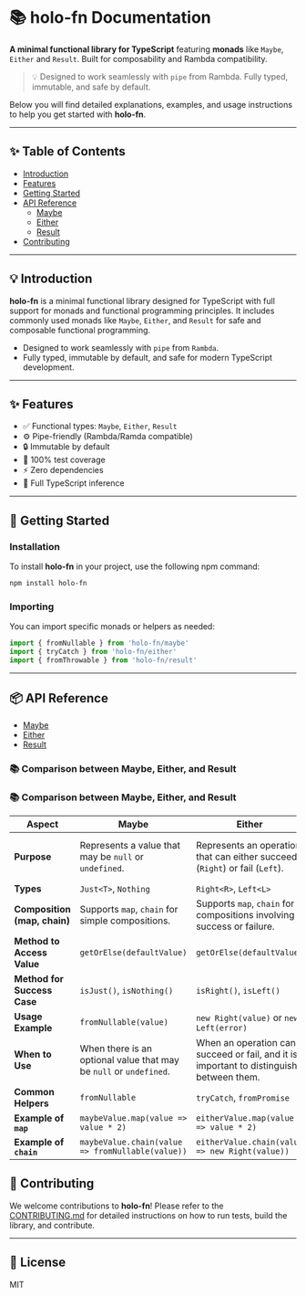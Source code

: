 
# 📚 holo-fn Documentation

**A minimal functional library for TypeScript** featuring **monads** like `Maybe`, `Either` and `Result`. Built for composability and Rambda compatibility.

> 💡 Designed to work seamlessly with `pipe` from Rambda. Fully typed, immutable, and safe by default.

Below you will find detailed explanations, examples, and usage instructions to help you get started with **holo-fn**.

---

## ✨ Table of Contents

- [Introduction](#-introduction)
- [Features](#-features)
- [Getting Started](#-getting-started)
- [API Reference](#-api-reference)
  - [Maybe](./maybe)
  - [Either](./either)
  - [Result](./result)
- [Contributing](#-contributing)

---

## 💡 Introduction

**holo-fn** is a minimal functional library designed for TypeScript with full support for monads and functional programming principles. It includes commonly used monads like `Maybe`, `Either`, and `Result` for safe and composable functional programming.

- Designed to work seamlessly with `pipe` from `Rambda`.
- Fully typed, immutable by default, and safe for modern TypeScript development.

---

## ✨ Features

- ✅ Functional types: `Maybe`, `Either`, `Result`
- ⚙️ Pipe-friendly (Rambda/Ramda compatible)
- 🔒 Immutable by default
- 🧪 100% test coverage
- ⚡️ Zero dependencies
- 🧠 Full TypeScript inference

---

## 🚀 Getting Started

### Installation

To install **holo-fn** in your project, use the following npm command:

```bash
npm install holo-fn
```

### Importing

You can import specific monads or helpers as needed:

```ts
import { fromNullable } from 'holo-fn/maybe'
import { tryCatch } from 'holo-fn/either'
import { fromThrowable } from 'holo-fn/result'
```

---

## 📦 API Reference

- [Maybe](/docs/maybe/index.md)
- [Either](/docs/either/index.md)
- [Result](/docs/result/index.md)

### 📚 Comparison between Maybe, Either, and Result

### 📚 Comparison between Maybe, Either, and Result

| **Aspect**               | **Maybe**                               | **Either**                           | **Result**                            |
|---------------------------|-----------------------------------------|--------------------------------------|---------------------------------------|
| **Purpose**               | Represents a value that may be `null` or `undefined`. | Represents an operation that can either succeed (`Right`) or fail (`Left`). | Represents the result of an operation, which can either succeed (`Ok`) or fail with an error (`Err`). |
| **Types**                 | `Just<T>`, `Nothing`                    | `Right<R>`, `Left<L>`                | `Ok<T>`, `Err<E>`                     |
| **Composition (map, chain)** | Supports `map`, `chain` for simple compositions. | Supports `map`, `chain` for compositions involving success or failure. | Supports `map`, `chain` for manipulating values or errors. |
| **Method to Access Value** | `getOrElse(defaultValue)`               | `getOrElse(defaultValue)`            | `unwrapOr(defaultValue)`              |
| **Method for Success Case** | `isJust()`, `isNothing()`               | `isRight()`, `isLeft()`              | `isOk()`, `isErr()`                   |
| **Usage Example**         | `fromNullable(value)`                  | `new Right(value)` or `new Left(error)` | `new Ok(value)` or `new Err(error)`   |
| **When to Use**            | When there is an optional value that may be `null` or `undefined`. | When an operation can succeed or fail, and it is important to distinguish between them. | When you need to clearly distinguish between success or failure in an operation. |
| **Common Helpers**         | `fromNullable`                         | `tryCatch`, `fromPromise`            | `fromThrowable`, `fromPromise`, `fromAsync` |
| **Example of `map`**       | `maybeValue.map(value => value * 2)`   | `eitherValue.map(value => value * 2)` | `resultValue.map(value => value * 2)`  |
| **Example of `chain`**     | `maybeValue.chain(value => fromNullable(value))` | `eitherValue.chain(value => new Right(value))` | `resultValue.chain(value => new Ok(value))` |

## 🤝 Contributing

We welcome contributions to **holo-fn**! Please refer to the [CONTRIBUTING.md](CONTRIBUTING.md) for detailed instructions on how to run tests, build the library, and contribute.

---

## 📜 License

MIT
